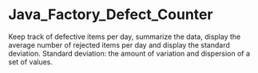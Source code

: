 # Java_Factory_Defect_Counter
Keep track of defective items per day, summarize the data, display the average number of rejected items per day and  display the standard deviation.  Standard deviation: the amount of variation and dispersion of a set of values.
